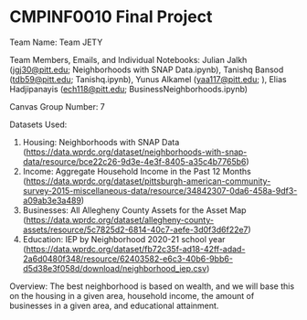 # CMPINF0010 Final Project
Team Name: Team JETY

Team Members, Emails, and Individual Notebooks: Julian Jalkh (jgj30@pitt.edu; Neighborhoods with SNAP Data.ipynb), Tanishq Bansod (tdb59@pitt.edu; Tanishq.ipynb), Yunus Alkamel (yaa117@pitt.edu; ), Elias Hadjipanayis (ech118@pitt.edu; BusinessNeighborhoods.ipynb)

Canvas Group Number: 7

Datasets Used:
1. Housing: Neighborhoods with SNAP Data (https://data.wprdc.org/dataset/neighborhoods-with-snap-data/resource/bce22c26-9d3e-4e3f-8405-a35c4b7765b6)
2. Income: Aggregate Household Income in the Past 12 Months (https://data.wprdc.org/dataset/pittsburgh-american-community-survey-2015-miscellaneous-data/resource/34842307-0da6-458a-9df3-a09ab3e3a489)
3. Businesses: All Allegheny County Assets for the Asset Map (https://data.wprdc.org/dataset/allegheny-county-assets/resource/5c7825d2-6814-40c7-aefe-3d0f3d6f22e7)
4. Education: IEP by Neighborhood 2020-21 school year (https://data.wprdc.org/dataset/fb72c35f-ad18-42ff-adad-2a6d0480f348/resource/62403582-e6c3-40b6-9bb6-d5d38e3f058d/download/neighborhood_iep.csv)

Overview: The best neighborhood is based on wealth, and we will base this on the housing in a given area, household income, the amount of businesses in a given area, and educational attainment.
